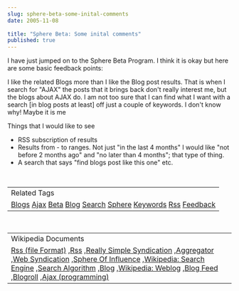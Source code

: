 ```yaml
---
slug: sphere-beta-some-inital-comments
date: 2005-11-08
 
title: "Sphere Beta: Some inital comments"
published: true
---
```

I have just jumped on to the Sphere Beta Program.  I think it is okay but here are some basic feedback points:<p />I like the related Blogs more than I like the Blog post results.  That is when I search for "AJAX" the posts that it brings back don't really interest me, but the blogs about AJAX do. I am not too sure that I can find what I want with a search [in blog posts at least] off just a couple of keywords.  I don't know why! Maybe it is me<p />Things that I would like to see<br /><ul>
<li>RSS subscription of results </li>
<li>Results from - to ranges.  Not just "in the last 4 months" I would like "not before 2 months ago" and "no later than 4 months"; that type of thing. </li>
<li>A search that says "find blogs post like this one" etc.</li>
</ul><br /><table class="TechnoratiHead TagHeader">
<tr><td>Related Tags</td></tr>
<tr class="Technorati"><td>
<a href="https://paul.kinlan.me/tags/Blogs" class="Tag" rel="tag">Blogs</a> <a href="https://paul.kinlan.me/tags/Ajax" class="Tag" rel="tag">Ajax</a> <a href="https://paul.kinlan.me/tags/Beta" class="Tag" rel="tag">Beta</a> <a href="https://paul.kinlan.me/tags/Blog" class="Tag" rel="tag">Blog</a> <a href="https://paul.kinlan.me/tags/Search" class="Tag" rel="tag">Search</a> <a href="https://paul.kinlan.me/tags/Sphere" class="Tag" rel="tag">Sphere</a> <a href="https://paul.kinlan.me/tags/Keywords" class="Tag" rel="tag">Keywords</a> <a href="https://paul.kinlan.me/tags/Rss" class="Tag" rel="tag">Rss</a> <a href="https://paul.kinlan.me/tags/Feedback" class="Tag" rel="tag">Feedback</a>
</td></tr>
</table><br /><table class="TechnoratiHead TagHeader">
<tr><td>Wikipedia Documents</td></tr>
<tr class="Technorati"><td>
<a href="http://en.wikipedia.org/wiki/RSS_(protocol)">Rss (file Format)</a> ,<a href="http://en.wikipedia.org/wiki/RSS">Rss</a> ,<a href="http://en.wikipedia.org/wiki/Really_Simple_Syndication">Really Simple Syndication</a> ,<a href="http://en.wikipedia.org/wiki/News_aggregator">Aggregator</a> ,<a href="http://en.wikipedia.org/wiki/Web_syndication">Web Syndication</a> ,<a href="http://en.wikipedia.org/wiki/Sphere_of_influence">Sphere Of Influence</a> ,<a href="http://en.wikipedia.org/wiki/Search_engine">Wikipedia: Search Engine</a> ,<a href="http://en.wikipedia.org/wiki/Search_algorithm">Search Algorithm</a> ,<a href="http://en.wikipedia.org/wiki/Blog">Blog</a> ,<a href="http://en.wikipedia.org/wiki/Weblog">Wikipedia: Weblog</a> ,<a href="http://en.wikipedia.org/wiki/Blog_feed">Blog Feed</a> ,<a href="http://en.wikipedia.org/wiki/Blogroll">Blogroll</a> ,<a href="http://en.wikipedia.org/wiki/Ajax_(programming)">Ajax (programming)</a>
</td></tr>
</table>


